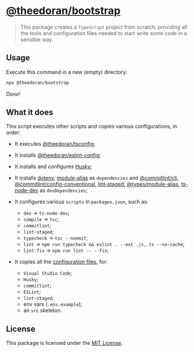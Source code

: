 # [@theedoran/bootstrap](https://github.com/theedoran/bootstrap)

> This package creates a `TypeScript` project from scratch, providing all the tools and configuration files needed to start write some code in a sensible way.

## Usage

Execute this command in a new (empty) directory:

```bash
npx @theedoran/bootstrap
```

_Done!_

## What it does

This script executes other scripts and copies various configurations, in order:

- It executes [@theedoran/tsconfig](https://github.com/theedoran/tsconfig);
- It installs [@theedoran/eslint-config](https://github.com/theedoran/eslint-config);
- It installs and configures [Husky](https://github.com/typicode/husky);
- It installs [dotenv](https://github.com/motdotla/dotenv), [module-alias](https://github.com/ilearnio/module-alias) as `dependencies` and [@commitlint/cli](https://github.com/conventional-changelog/commitlint), [@commitlint/config-conventional](https://github.com/conventional-changelog/commitlint), [lint-staged](https://github.com/okonet/lint-staged), [@types/module-alias](https://github.com/DefinitelyTyped/DefinitelyTyped/tree/master/types/module-alias), [ts-node-dev](https://github.com/wclr/ts-node-dev) as `devDependencies`;
- It configures various `scripts` in `packages.json`, such as:

  - `dev` -> `ts-node-dev`;
  - `compile` -> `tsc`;
  - `commitlint`;
  - `lint-staged`;
  - `typecheck` -> `tsc --noemit`;
  - `lint` -> `npm run typecheck && eslint . --ext .js,.ts --no-cache`;
  - `lint:fix` -> `npm run lint -- --fix`;

- It copies all the [configuration files](https://github.com/theedoran/bootstrap/tree/main/files), for:
  - `Visual Studio Code`;
  - `Husky`;
  - `commitlint`;
  - `ESLint`;
  - `lint-staged`;
  - env vars (`.env.example`);
  - an `src` skeleton.

## License

This package is licensed under the [MIT License](https://opensource.org/licenses/MIT).
